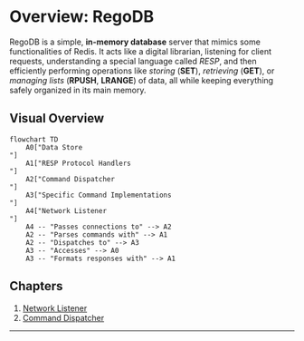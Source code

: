 # Overview: RegoDB

RegoDB is a simple, **in-memory database** server that mimics some functionalities of Redis. It acts like a digital librarian, listening for client requests, understanding a special language called *RESP*, and then efficiently performing operations like *storing* (**SET**), *retrieving* (**GET**), or *managing lists* (**RPUSH**, **LRANGE**) of data, all while keeping everything safely organized in its main memory.


## Visual Overview

```mermaid
flowchart TD
    A0["Data Store
"]
    A1["RESP Protocol Handlers
"]
    A2["Command Dispatcher
"]
    A3["Specific Command Implementations
"]
    A4["Network Listener
"]
    A4 -- "Passes connections to" --> A2
    A2 -- "Parses commands with" --> A1
    A2 -- "Dispatches to" --> A3
    A3 -- "Accesses" --> A0
    A3 -- "Formats responses with" --> A1
```

## Chapters

1. [Network Listener
](01_network_listener_.md)
2. [Command Dispatcher
](02_command_dispatcher_.md)

---
